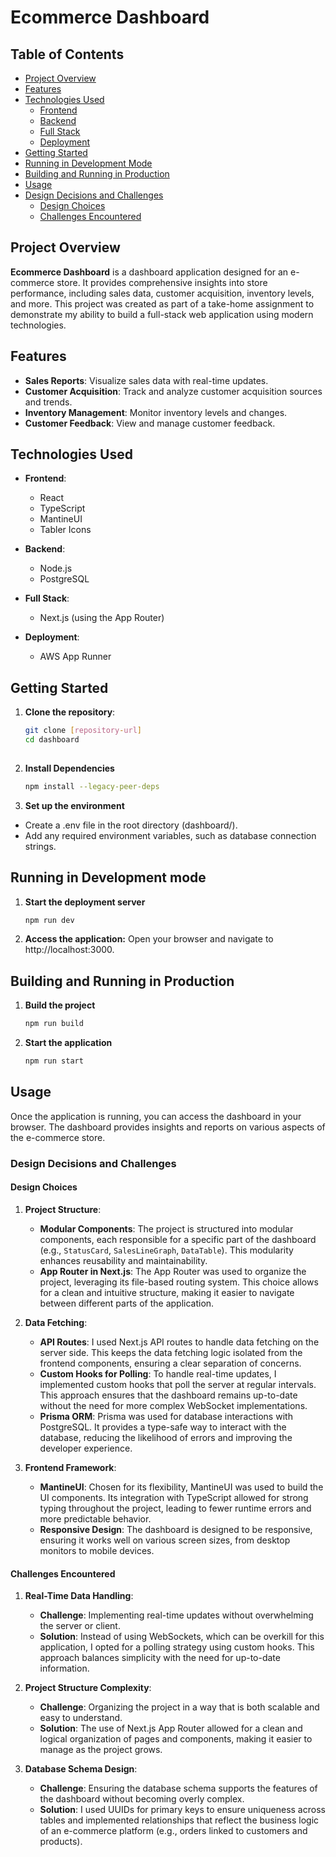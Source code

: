 # Ecommerce Dashboard

## Table of Contents
- [Project Overview](#project-overview)
- [Features](#features)
- [Technologies Used](#technologies-used)
  - [Frontend](#frontend)
  - [Backend](#backend)
  - [Full Stack](#full-stack)
  - [Deployment](#deployment)
- [Getting Started](#getting-started)
- [Running in Development Mode](#running-in-development-mode)
- [Building and Running in Production](#building-and-running-in-production)
- [Usage](#usage)
- [Design Decisions and Challenges](#design-decisions-and-challenges)
  - [Design Choices](#design-choices)
  - [Challenges Encountered](#challenges-encountered)

## Project Overview

**Ecommerce Dashboard** is a dashboard application designed for an e-commerce store. It provides comprehensive insights into store performance, including sales data, customer acquisition, inventory levels, and more. This project was created as part of a take-home assignment to demonstrate my ability to build a full-stack web application using modern technologies.

## Features

- **Sales Reports**: Visualize sales data with real-time updates.
- **Customer Acquisition**: Track and analyze customer acquisition sources and trends.
- **Inventory Management**: Monitor inventory levels and changes.
- **Customer Feedback**: View and manage customer feedback.

## Technologies Used

- **Frontend**:
  - React
  - TypeScript
  - MantineUI
  - Tabler Icons

- **Backend**:
  - Node.js
  - PostgreSQL

- **Full Stack**:
  - Next.js (using the App Router)
  
- **Deployment**:
  - AWS App Runner

## Getting Started

1. **Clone the repository**:
   ```bash
   git clone [repository-url]
   cd dashboard
    
2. **Install Dependencies** 
    ```bash
   npm install --legacy-peer-deps

3. **Set up the environment** 
- Create a .env file in the root directory (dashboard/).
- Add any required environment variables, such as database connection strings.

## Running in Development mode

1. **Start the deployment server** 
    ```bash
    npm run dev

2. **Access the application:** 
Open your browser and navigate to http://localhost:3000.

## Building and Running in Production

1. **Build the project** 
    ```bash
    npm run build

2. **Start the application** 
    ```bash
    npm run start
    
## Usage
Once the application is running, you can access the dashboard in your browser. The dashboard provides insights and reports on various aspects of the e-commerce store.


### Design Decisions and Challenges

#### Design Choices

1. **Project Structure**:
   - **Modular Components**: The project is structured into modular components, each responsible for a specific part of the dashboard (e.g., `StatusCard`, `SalesLineGraph`, `DataTable`). This modularity enhances reusability and maintainability.
   - **App Router in Next.js**: The App Router was used to organize the project, leveraging its file-based routing system. This choice allows for a clean and intuitive structure, making it easier to navigate between different parts of the application.

2. **Data Fetching**:
   - **API Routes**: I used Next.js API routes to handle data fetching on the server side. This keeps the data fetching logic isolated from the frontend components, ensuring a clear separation of concerns.
   - **Custom Hooks for Polling**: To handle real-time updates, I implemented custom hooks that poll the server at regular intervals. This approach ensures that the dashboard remains up-to-date without the need for more complex WebSocket implementations.
   - **Prisma ORM**: Prisma was used for database interactions with PostgreSQL. It provides a type-safe way to interact with the database, reducing the likelihood of errors and improving the developer experience.

3. **Frontend Framework**:
   - **MantineUI**: Chosen for its flexibility, MantineUI was used to build the UI components. Its integration with TypeScript allowed for strong typing throughout the project, leading to fewer runtime errors and more predictable behavior.
   - **Responsive Design**: The dashboard is designed to be responsive, ensuring it works well on various screen sizes, from desktop monitors to mobile devices.

#### Challenges Encountered

1. **Real-Time Data Handling**:
   - **Challenge**: Implementing real-time updates without overwhelming the server or client.
   - **Solution**: Instead of using WebSockets, which can be overkill for this application, I opted for a polling strategy using custom hooks. This approach balances simplicity with the need for up-to-date information.

2. **Project Structure Complexity**:
   - **Challenge**: Organizing the project in a way that is both scalable and easy to understand.
   - **Solution**: The use of Next.js App Router allowed for a clean and logical organization of pages and components, making it easier to manage as the project grows.

3. **Database Schema Design**:
   - **Challenge**: Ensuring the database schema supports the features of the dashboard without becoming overly complex.
   - **Solution**: I used UUIDs for primary keys to ensure uniqueness across tables and implemented relationships that reflect the business logic of an e-commerce platform (e.g., orders linked to customers and products).
